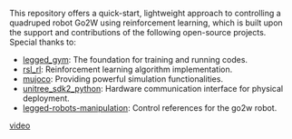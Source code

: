 This repository offers a quick-start, lightweight approach to controlling a quadruped robot Go2W using reinforcement learning, which is built upon the support and contributions of the following open-source projects. Special thanks to:

- [legged\_gym](https://github.com/leggedrobotics/legged_gym): The foundation for training and running codes.
- [rsl\_rl](https://github.com/leggedrobotics/rsl_rl.git): Reinforcement learning algorithm implementation.
- [mujoco](https://github.com/google-deepmind/mujoco.git): Providing powerful simulation functionalities.
- [unitree\_sdk2\_python](https://github.com/unitreerobotics/unitree_sdk2_python.git): Hardware communication interface for physical deployment.
- [legged-robots-manipulation](https://github.com/aCodeDog/legged-robots-manipulation): Control references for the go2w robot.

[video](https://www.bilibili.com/video/BV1cX5KzGERK/?spm_id_from=333.1387.homepage.video_card.click&vd_source=38ac4124498d462225113e5f9e9f4c4a)
